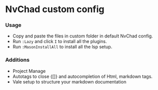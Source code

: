 <h1>NvChad custom config</h1>

<h3>Usage</h3>

- Copy and paste the files in custom folder in default NvChad config.
- Run `:Lazy` and click `I` to install all the plugins.
- Run `:MasonInstallAll` to install all the lsp setup.

<h3>Additions</h3>

- Project Manage
- Autotags to close {[]} and autocompletion of Html, markdown tags.
- Vale setup to structure your markdown documentation

